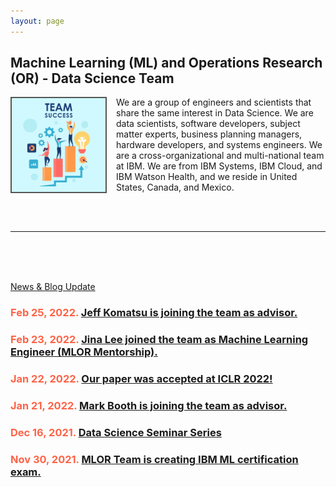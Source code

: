 ```yaml
---
layout: page
---
```

<meta name="viewport" content="width=device-width, initial-scale=1">
<style>
#hp  {
float: left;    
 margin: 0 15px 0 0;
}
img {
  border: 2px solid #555;
}

body {
background-color: rgb(241,236,238);
background-color: radial-gradient(circle, rgba(241,236,238,1) 0%, rgba(97,124,196,1) 75%);
}
 
</style>
<script src="https://kit.fontawesome.com/7812f4f196.js" crossorigin="anonymous"></script>



<p><h2>Machine Learning (ML) and Operations Research (OR) - Data Science Team</h2></p>
  
<p><img src="/pics/Team-Business-People-Success-Teamwork-Group-4630294.png" id="hp" alt="" width="150"></p>
<p>We are a group of engineers and scientists that share the same interest in Data Science. We are data scientists, software developers, subject matter experts, business planning managers, hardware developers, and systems engineers. 
We are a cross-organizational and multi-national team at IBM. We are from IBM Systems, IBM Cloud, and IBM Watson Health, and we reside in United States, Canada, and Mexico.</p>
<br/>
<br/>
<hr>
<br/>
<br/>
<br/>
<p><a href='https://ml-or-ds-team.github.io/blog/'>News & Blog Update</a><p>
<p></p>
<p><h3 style="color:Tomato;">Feb 25, 2022. <a href='https://ml-or-ds-team.github.io/news/2022/02/25/news.html'>
Jeff Komatsu is joining the team as advisor.</a></h3></p>
<p><h3 style="color:Tomato;">Feb 23, 2022. <a href='https://ml-or-ds-team.github.io/news/2022/02/23/news.html'>Jina Lee joined the team as Machine Learning Engineer (MLOR Mentorship).</a></h3></p>
<p><h3 style="color:Tomato;">Jan 22, 2022. <a href='https://ml-or-ds-team.github.io/news/2022/01/22/news.html'>Our paper was accepted at ICLR 2022!</a></h3></p>
<p><h3 style="color:Tomato;">Jan 21, 2022. <a href='https://ml-or-ds-team.github.io/news/2022/01/21/news.html'>Mark Booth is joining the team as advisor.</a></h3></p>
<p><h3 style="color:Tomato;">Dec 16, 2021. <a href="https://ml-or-ds-team.github.io/seminar_series/2021/12/16/seminar.html">Data Science Seminar Series</a></h3></p>
<p><h3 style="color:Tomato;">Nov 30, 2021. <a href="https://ml-or-ds-team.github.io/outreach/2021/11/30/education.html">MLOR Team is creating IBM ML certification exam.</a></h3></p>
